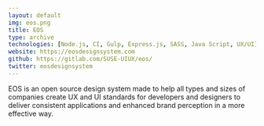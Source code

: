 ```yaml
---
layout: default
img: eos.png
title: EOS
type: archive
technologies: [Node.js, CI, Gulp, Express.js, SASS, Java Script, UX/UI]
website: https://eosdesignsystem.com
github: https://gitlab.com/SUSE-UIUX/eos/
twitter: eosdesignsystem
---
```


EOS is an open source design system made to help all types and sizes of companies create UX and UI standards for developers and designers to deliver consistent applications and enhanced brand perception in a more effective way.

